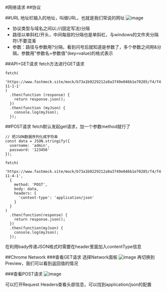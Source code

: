 #网络请求
##协议

##URL
地址栏输入的地址，叫做URL，也就是我们常说的网址
<img src="https://style.youkeda.com/img/course/f4/11/py2-1-2.png?x-oss-process=image/resize,w_800/watermark,image_d2F0ZXJtYXNrLnBuZz94LW9zcy1wcm9jZXNzPWltYWdlL3Jlc2l6ZSx3XzEwMA==,t_60,g_se,x_10,y_10" alt="image"/>
* 协议类型与域名之间以://(固定写法)分隔
* 路径以单斜杠/开头，中间每层的分隔也是单斜杠，与windows的文件夹分隔符\不要混淆
* 参数：路径与参数用?分隔，看到问号后就知道是参数了，多个参数之间用&分隔，参数用"参数名=参数值"(key=value)的格式表示

##API+GET请求
fetch方法进行GET请求
```
fetch(
  'https://www.fastmock.site/mock/b73a1b9229212a9a3749e046b1e70285/f4/f4-11-1-1'
)
  .then(function (response) {
    return response.json();
  })
  .then(function (myJson) {
    console.log(myJson);
  });
```

##POST请求
fetch默认发起get请求，加一个参数method就行了
```
// 把JSON数据序列化成字符串
const data = JSON.stringify({
  username: 'admin',
  password: '123456'
});

fetch(
  'https://www.fastmock.site/mock/b73a1b9229212a9a3749e046b1e70285/f4/f4-11-4-1',
  {
    method: 'POST',
    body: data,
    headers: {
      'content-type': 'application/json'
    }
  }
)
  .then(function(response) {
    return response.json();
  })
  .then(function(myJson) {
    console.log(myJson);
  });
```
在利用bady传递JSON格式时需要在header里面加入contentType信息


##Chrome Network
###查看GET请求
选择Network面板
<img src="https://style.youkeda.com/img/course/f4/11/2.png?x-oss-process=image/resize,w_800/watermark,image_d2F0ZXJtYXNrLnBuZz94LW9zcy1wcm9jZXNzPWltYWdlL3Jlc2l6ZSx3XzEwMA==,t_60,g_se,x_10,y_10"  alt="image"/>
再切换到Preview，我们可以看到返回值的情况

###查看POST请求
<img src="https://style.youkeda.com/img/course/f4/11/4.png?x-oss-process=image/resize,w_800/watermark,image_d2F0ZXJtYXNrLnBuZz94LW9zcy1wcm9jZXNzPWltYWdlL3Jlc2l6ZSx3XzEwMA==,t_60,g_se,x_10,y_10"  alt="image"/>

可以打开Request Headers查看头部信息，可以找到application/json的配置













